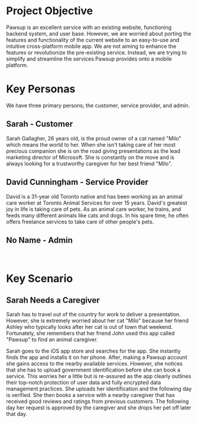 # Project Objective

Pawsup is an excellent service with an existing website, functioning backend system, and user base. However, we are worried about porting the features and functionality of the current website to an easy-to-use and intuitive cross-platform mobile app. We are not aiming to enhance the features or revolutionize the pre-existing service. Instead, we are trying to simplify and streamline the services Pawsup provides onto a mobile platform. 

# Key Personas

We have three primary persons; the customer, service provider, and admin.

## Sarah - Customer

Sarah Gallagher, 26 years old, is the proud owner of a cat named "Milo" which means the world to her. When she isn't taking care of her most precious companion she is on the road giving presentations as the lead marketing director of Microsoft. She is constantly on the move and is always looking for a trustworthy caregiver for her best friend "Milo".

## David Cunningham - Service Provider

David is a 31-year old Toronto native and has been working as an animal care worker at Toronto Animal Services for over 15 years. David's greatest joy in life is taking care of pets. As an animal care worker, he trains, and feeds many different animals like cats and dogs. In his spare time, he often offers freelance services to take care of other people's pets. 

## No Name - Admin
<br />

# Key Scenario

## Sarah Needs a Caregiver
Sarah has to travel out of the country for work to deliver a presentation. However, she is extremely worried about her cat "Milo" because her friend Ashley who typically looks after her cat is out of town that weekend. Fortunately, she remembers that her friend John used this app called "Pawsup" to find an animal caregiver.

Sarah goes to the iOS app store and searches for the app. She instantly finds the app and installs it on her phone. After, making a Pawsup account she gains access to the nearby available services. However, she notices that she has to upload government identification before she can book a service. This worries her a little but is re-assured as the app clearly outlines their top-notch protection of user data and fully encrypted data management practices. She uploads her identification and the following day is verified. She then books a service with a nearby caregiver that has received good reviews and ratings from previous customers. The following day her request is approved by the caregiver and she drops her pet off later that day.

